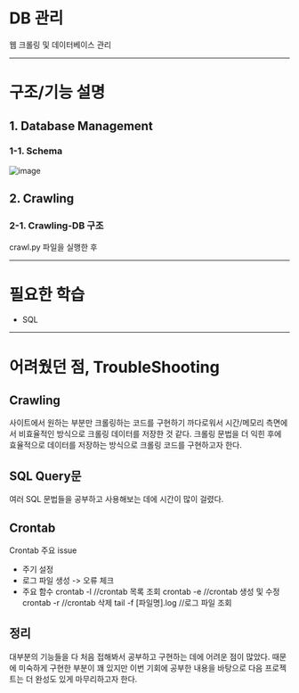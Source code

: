 # DB 관리
웹 크롤링 및 데이터베이스 관리

---
# 구조/기능 설명
## 1. Database Management
### 1-1. Schema
![image](https://user-images.githubusercontent.com/69350945/111055088-b7a62c80-84b5-11eb-8862-3bcdf9299a4c.png)

## 2. Crawling
### 2-1. Crawling-DB 구조
crawl.py 파일을 실행한 후 

---
# 필요한 학습
* SQL


---
# 어려웠던 점, TroubleShooting
## Crawling
사이트에서 원하는 부분만 크롤링하는 코드를 구현하기 까다로워서 시간/메모리 측면에서 비효율적인 방식으로 크롤링 데이터를 저장한 것 같다.
크롤링 문법을 더 익힌 후에 효율적으로 데이터를 저장하는 방식으로 크롤링 코드를 구현하고자 한다.

## SQL Query문
여러 SQL 문법들을 공부하고 사용해보는 데에 시간이 많이 걸렸다.

## Crontab
Crontab 주요 issue
- 주기 설정
- 로그 파일 생성 -> 오류 체크
- 주요 함수
  crontab -l  //crontab 목록 조회
  crontab -e  //crontab 생성 및 수정
  crontab -r  //crontab 삭제
  tail -f [파일명].log   //로그 파일 조회

## 정리
대부분의 기능들을 다 처음 접해봐서 공부하고 구현하는 데에 어려운 점이 많았다.
때문에 미숙하게 구현한 부분이 꽤 있지만 이번 기회에 공부한 내용을 바탕으로 다음 프로젝트는 더 완성도 있게 마무리하고자 한다.
